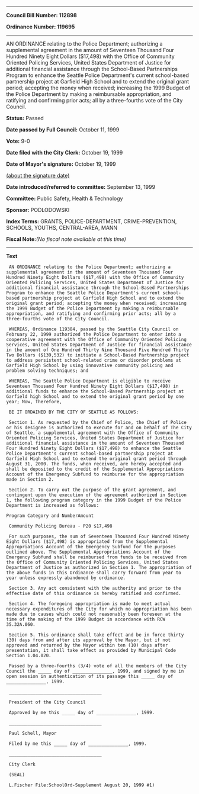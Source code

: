 

********

**Council Bill Number: 112898**
   
**Ordinance Number: 119695**
********

 AN ORDINANCE relating to the Police Department; authorizing a supplemental agreement in the amount of Seventeen Thousand Four Hundred Ninety Eight Dollars ($17,498) with the Office of Community Oriented Policing Services, United States Department of Justice for additional financial assistance through the School-Based Partnerships Program to enhance the Seattle Police Department's current school-based partnership project at Garfield High School and to extend the original grant period; accepting the money when received; increasing the 1999 Budget of the Police Department by making a reimbursable appropriation, and ratifying and confirming prior acts; all by a three-fourths vote of the City Council.

**Status:** Passed
   
**Date passed by Full Council:** October 11, 1999
   
**Vote:** 9-0
   
**Date filed with the City Clerk:** October 19, 1999
   
**Date of Mayor's signature:** October 19, 1999
   
[(about the signature date)](/~public/approvaldate.htm)
   
   
   
**Date introduced/referred to committee:** September 13, 1999
   
**Committee:** Public Safety, Health & Technology
   
**Sponsor:** PODLODOWSKI
   
   
**Index Terms:** GRANTS, POLICE-DEPARTMENT, CRIME-PREVENTION, SCHOOLS, YOUTHS, CENTRAL-AREA, MANN

**Fiscal Note:**_(No fiscal note available at this time)_

********

**Text**
   
```
 AN ORDINANCE relating to the Police Department; authorizing a supplemental agreement in the amount of Seventeen Thousand Four Hundred Ninety Eight Dollars ($17,498) with the Office of Community Oriented Policing Services, United States Department of Justice for additional financial assistance through the School-Based Partnerships Program to enhance the Seattle Police Department's current school- based partnership project at Garfield High School and to extend the original grant period; accepting the money when received; increasing the 1999 Budget of the Police Department by making a reimbursable appropriation, and ratifying and confirming prior acts; all by a three-fourths vote of the City Council.

 WHEREAS, Ordinance 119384, passed by the Seattle City Council on February 22, 1999 authorized the Police Department to enter into a cooperative agreement with the Office of Community Oriented Policing Services, United States Department of Justice for financial assistance in the amount of One Hundred Thirty Nine Thousand Five Hundred Thirty Two Dollars ($139,532) to initiate a School-Based Partnership project to address persistent school-related crime or disorder problems at Garfield High School by using innovative community policing and problem solving techniques; and

 WHEREAS, The Seattle Police Department is eligible to receive Seventeen Thousand Four Hundred Ninety Eight Dollars ($17,498) in additional funds to enhance the School-Based Partnership project at Garfield high School and to extend the original grant period by one year; Now, Therefore,

 BE IT ORDAINED BY THE CITY OF SEATTLE AS FOLLOWS:

 Section 1. As requested by the Chief of Police, the Chief of Police or his designee is authorized to execute for and on behalf of The City of Seattle, a supplemental agreement with the Office of Community Oriented Policing Services, United States Department of Justice for additional financial assistance in the amount of Seventeen Thousand Four Hundred Ninety Eight Dollars ($17,498) to enhance the Seattle Police Department's current school-based partnership project at Garfield High School and to extend the original grant period through August 31, 2000. The funds, when received, are hereby accepted and shall be deposited to the credit of the Supplemental Appropriations Account of the Emergency Subfund to reimburse for the appropriation made in Section 2.

 Section 2. To carry out the purpose of the grant agreement, and contingent upon the execution of the agreement authorized in Section 1, the following program category in the 1999 Budget of the Police Department is increased as follows:

Program Category and NumberAmount

 Community Policing Bureau - P20 $17,498

 For such purposes, the sum of Seventeen Thousand Four Hundred Ninety Eight Dollars ($17,498) is appropriated from the Supplemental Appropriations Account of the Emergency Subfund for the purposes outlined above. The Supplemental Appropriations Account of the Emergency Subfund shall be reimbursed from funds to be received from the Office of Community Oriented Policing Services, United States Department of Justice as authorized in Section 1. The appropriation of the above funds in this Ordinance shall carry forward from year to year unless expressly abandoned by ordinance.

 Section 3. Any act consistent with the authority and prior to the effective date of this ordinance is hereby ratified and confirmed.

 Section 4. The foregoing appropriation is made to meet actual necessary expenditures of the City for which no appropriation has been made due to causes which could not reasonably been foreseen at the time of the making of the 1999 Budget in accordance with RCW 35.32A.060.

 Section 5. This ordinance shall take effect and be in force thirty (30) days from and after its approval by the Mayor, but if not approved and returned by the Mayor within ten (10) days after presentation, it shall take effect as provided by Municipal Code Section 1.04.020.

 Passed by a three-fourths (3/4) vote of all the members of the City Council the _____ day of _______________, 1999, and signed by me in open session in authentication of its passage this _____ day of _______________, 1999.

 ___________________________________

 President of the City Council

 Approved by me this _____ day of _______________, 1999.

 ___________________________________

 Paul Schell, Mayor

 Filed by me this _____ day of _______________, 1999.

 ___________________________________

 City Clerk

 (SEAL)

 L.Fischer File:SchoolOrd-Supplement August 20, 1999 #1)

```
